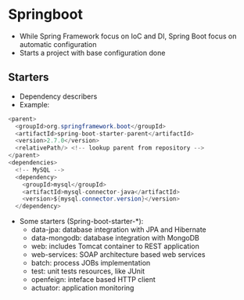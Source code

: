 # Springboot

- While Spring Framework focus on IoC and DI, Spring Boot focus on automatic configuration
- Starts a project with base configuration done

## Starters

- Dependency describers
- Example:

```java
<parent>
  <groupId>org.springframework.boot</groupId>
  <artifactId>spring-boot-starter-parent</artifactId>
  <version>2.7.0</version>
  <relativePath/> <!-- lookup parent from repository -->
</parent>
<dependencies>
  <!-- MySQL -->
  <dependency>
    <groupId>mysql</groupId>
    <artifactId>mysql-connector-java</artifactId>
    <version>${mysql.connector.version}</version>
  </dependency>
```

- Some starters (Spring-boot-starter-\*):
  - data-jpa: database integration with JPA and Hibernate
  - data-mongodb: database integration with MongoDB
  - web: includes Tomcat container to REST application
  - web-services: SOAP architecture based web services
  - batch: process JOBs implementation
  - test: unit tests resources, like JUnit
  - openfeign: inteface based HTTP client
  - actuator: application monitoring

